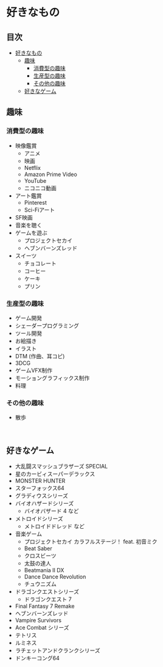 # 好きなもの

## 目次
<!-- START doctoc generated TOC please keep comment here to allow auto update -->
<!-- DON'T EDIT THIS SECTION, INSTEAD RE-RUN doctoc TO UPDATE -->

- [好きなもの](#%E5%A5%BD%E3%81%8D%E3%81%AA%E3%82%82%E3%81%AE)
  - [趣味](#%E8%B6%A3%E5%91%B3)
    - [消費型の趣味](#%E6%B6%88%E8%B2%BB%E5%9E%8B%E3%81%AE%E8%B6%A3%E5%91%B3)
    - [生産型の趣味](#%E7%94%9F%E7%94%A3%E5%9E%8B%E3%81%AE%E8%B6%A3%E5%91%B3)
    - [その他の趣味](#%E3%81%9D%E3%81%AE%E4%BB%96%E3%81%AE%E8%B6%A3%E5%91%B3)
  - [好きなゲーム](#%E5%A5%BD%E3%81%8D%E3%81%AA%E3%82%B2%E3%83%BC%E3%83%A0)

<!-- END doctoc generated TOC please keep comment here to allow auto update -->

## 趣味
### 消費型の趣味
- 映像鑑賞
    - アニメ
    - 映画
    - Netflix
    - Amazon Prime Video
    - YouTube
    - ニコニコ動画
- アート鑑賞
    - Pinterest
    - Sci-Fiアート
- SF映画
- 音楽を聴く
- ゲームを遊ぶ
    - プロジェクトセカイ
    - ヘブンバーンズレッド
- スイーツ
    - チョコレート
    - コーヒー
    - ケーキ
    - プリン
        
### 生産型の趣味
- ゲーム開発
- シェーダープログラミング
- ツール開発
- お絵描き
- イラスト
- DTM (作曲、耳コピ)
- 3DCG
- ゲームVFX制作
- モーショングラフィックス制作
- 料理

### その他の趣味
- 散歩

<br>

## 好きなゲーム
- 大乱闘スマッシュブラザーズ SPECIAL
- 星のカービィスーパーデラックス
- MONSTER HUNTER
- スターフォックス64
- グラディウスシリーズ
- バイオハザードシリーズ
    - バイオバザード 4 など
- メトロイドシリーズ
    - メトロイドドレッド など
- 音楽ゲーム
    - プロジェクトセカイ カラフルステージ！ feat. 初音ミク
    - Beat Saber
    - クロスビーツ
    - 太鼓の達人
    - Beatmania II DX
    - Dance Dance Revolution
    - チュウニズム
- ドラゴンクエストシリーズ
    - ドラゴンクエスト 7 
- Final Fantasy 7 Remake
- ヘブンバーンズレッド 
- Vampire Survivors
- Ace Combat シリーズ
- テトリス
- ルミネス
- ラチェットアンドクランクシリーズ
- ドンキーコング64